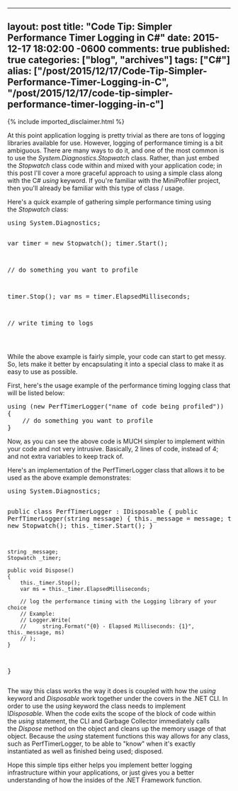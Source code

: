   ---
  layout: post
  title: "Code Tip: Simpler Performance Timer Logging in C#"
  date: 2015-12-17 18:02:00 -0600
  comments: true
  published: true
  categories: ["blog", "archives"]
  tags: ["C#"]
  alias: ["/post/2015/12/17/Code-Tip-Simpler-Performance-Timer-Logging-in-C", "/post/2015/12/17/code-tip-simpler-performance-timer-logging-in-c"]
  ---
<!-- more -->
{% include imported_disclaimer.html %}
<p>At this point application logging is pretty trivial as there are tons of logging libraries available for use. However, logging of performance timing is a bit ambiguous. There are many ways to do it, and one of the most common is to use the <em>System.Diagnostics.Stopwatch</em> class. Rather, than just embed the&nbsp;<em>Stopwatch</em> class code within and mixed with your application code; in this post I'll cover a more graceful approach to using a simple class along with the C#&nbsp;<em>using&nbsp;</em>keyword. If you're familiar with the MiniProfiler project, then you'll already be familiar with this type of class / usage.</p>
<p>Here's a quick example of gathering simple performance timing using the&nbsp;<em>Stopwatch</em> class:</p>
<pre class="brush: c-sharp; first-line: 1; tab-size: 4; toolbar: false; ">using System.Diagnostics;

var timer = new Stopwatch();
timer.Start();

// do something you want to profile

timer.Stop();
var ms = timer.ElapsedMilliseconds;

// write timing to logs</pre>
<p><em>&nbsp;</em></p>
<p>While&nbsp;the above example is fairly simple, your code can start to get messy. So, lets make it better by encapsulating it into a special class to make it as easy to use as possible.<em><br /></em></p>
<p>First, here's the usage example of the performance timing logging class that will be listed below:</p>
<pre class="brush: c-sharp; first-line: 1; tab-size: 4; toolbar: false; ">using (new PerfTimerLogger("name of code being profiled"))
{
    // do something you want to profile
}</pre>
<p>Now, as you can see the above code is MUCH simpler to implement within your code and not very intrusive. Basically, 2 lines of code, instead of 4; and not extra variables to keep track of.</p>
<p>Here's an implementation of the PerfTimerLogger class that allows it to be used as the above example demonstrates:</p>
<pre class="brush: c-sharp; first-line: 1; tab-size: 4; toolbar: false; ">using System.Diagnostics;

public class PerfTimerLogger : IDisposable
{
    public PerfTimerLogger(string message)
    {
        this._message = message;
        this._timer = new Stopwatch();
        this._timer.Start();
    }

    string _message;
    Stopwatch _timer;

    public void Dispose()
    {
        this._timer.Stop();
        var ms = this._timer.ElapsedMilliseconds;

        // log the performance timing with the Logging library of your choice
        // Example:
        // Logger.Write(
        //     string.Format("{0} - Elapsed Milliseconds: {1}", this._message, ms)
        // );
    }
}</pre>
<p>The way this class works the way it does is coupled with how the&nbsp;<em>using</em> keyword and&nbsp;<em>Disposable</em> work together under the covers in the .NET CLI. In order to use the&nbsp;<em>using</em> keyword the class needs to implement I<em>Disposable.</em>&nbsp;When the code exits the scope of the block of code within the&nbsp;<em>using&nbsp;</em>statement, the CLI and Garbage Collector immediately calls the&nbsp;<em>Dispose</em> method on the object and cleans up the memory usage of that object. Because the&nbsp;<em>using&nbsp;</em>statement functions this way allows for any class, such as PerfTimerLogger, to be able to "know" when it's exactly instantiated as well as finished being used; disposed.</p>
<p>Hope this simple tips either helps you implement better logging infrastructure within your applications, or just gives you a better understanding of how the insides of the .NET Framework function.</p>
